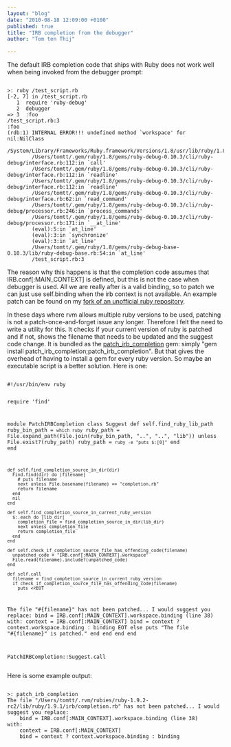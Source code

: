 ```yaml
---
layout: "blog"
date: "2010-08-18 12:09:00 +0100"
published: true
title: "IRB completion from the debugger"
author: "Tom ten Thij"

---
```


<p>The default IRB completion code that ships with Ruby does not work well when being invoked from the debugger prompt: <script src="http://gist.github.com/534983.js?file=debugger_blowup" type="text/javascript"></script><noscript> 
<pre><code>
>: ruby /test_script.rb 
[-2, 7] in /test_script.rb
   1  require 'ruby-debug'
   2  debugger
=> 3  :foo
/test_script.rb:3
:foo
(rdb:1) INTERNAL ERROR!!! undefined method `workspace' for nil:NilClass
        /System/Library/Frameworks/Ruby.framework/Versions/1.8/usr/lib/ruby/1.8/irb/completion.rb:38
        /Users/tomtt/.gem/ruby/1.8/gems/ruby-debug-0.10.3/cli/ruby-debug/interface.rb:112:in `call'
        /Users/tomtt/.gem/ruby/1.8/gems/ruby-debug-0.10.3/cli/ruby-debug/interface.rb:112:in `readline'
        /Users/tomtt/.gem/ruby/1.8/gems/ruby-debug-0.10.3/cli/ruby-debug/interface.rb:112:in `readline'
        /Users/tomtt/.gem/ruby/1.8/gems/ruby-debug-0.10.3/cli/ruby-debug/interface.rb:62:in `read_command'
        /Users/tomtt/.gem/ruby/1.8/gems/ruby-debug-0.10.3/cli/ruby-debug/processor.rb:246:in `process_commands'
        /Users/tomtt/.gem/ruby/1.8/gems/ruby-debug-0.10.3/cli/ruby-debug/processor.rb:171:in `__at_line'
        (eval):5:in `at_line'
        (eval):3:in `synchronize'
        (eval):3:in `at_line'
        /Users/tomtt/.gem/ruby/1.8/gems/ruby-debug-base-0.10.3/lib/ruby-debug-base.rb:54:in `at_line'
        /test_script.rb:3
</code></pre> 
</noscript></p>
<p>The reason why this happens is that the completion code assumes that IRB.conf[:MAIN_CONTEXT] is defined, but this is not the case when debugger is used. All we are really after is a valid binding, so to patch we can just use self.binding when the irb context is not available. An example patch can be found on my <a href="http://github.com/tomtt/ruby/commit/03a0a6d905cc610349b3e7fdf0cf157abd475edb">fork of an unofficial ruby repository</a>.</p>
<p>In these days where rvm allows multiple ruby versions to be used, patching is not a patch-once-and-forget issue any longer. Therefore I felt the need to write a utility for this. It checks if your current version of ruby is patched and if not, shows the filename that needs to be updated and the suggest code change. It is bundled as the <a href="">patch_irb_completion</a> gem: simply &quot;gem install patch_irb_completion;patch_irb_completion&quot;. But that gives the overhead of having to install a gem for every ruby version. So maybe an executable script is a better solution. Here is one: <script src="http://gist.github.com/535032.js?file=patch_irb_completion" type="text/javascript"></script><noscript> 
<pre><code>
#!/usr/bin/env ruby

require 'find'

module PatchIRBCompletion
  class Suggest
    def self.find_ruby_lib_path
      ruby_bin_path = `which ruby`
      ruby_path = File.expand_path(File.join(ruby_bin_path, "..", "..", "lib"))
      unless File.exist?(ruby_path)
        ruby_path = `ruby -e "puts $:[0]"`
      end
    end

    def self.find_completion_source_in_dir(dir)
      Find.find(dir) do |filename|
        # puts filename
        next unless File.basename(filename) == "completion.rb"
        return filename
      end
      nil
    end

    def self.find_completion_source_in_current_ruby_version
      $:.each do |lib_dir|
        completion_file = find_completion_source_in_dir(lib_dir)
        next unless completion_file
        return completion_file
      end
    end

    def self.check_if_completion_source_file_has_offending_code(filename)
      unpatched_code = "IRB.conf[:MAIN_CONTEXT].workspace"
      File.read(filename).include?(unpatched_code)
    end

    def self.call
      filename = find_completion_source_in_current_ruby_version
      if check_if_completion_source_file_has_offending_code(filename)
        puts <<EOT
The file \"#{filename}\" has not been patched... I would suggest you replace:
    bind = IRB.conf[:MAIN_CONTEXT].workspace.binding (line 38)
with:
    context = IRB.conf[:MAIN_CONTEXT]
    bind = context ? context.workspace.binding : binding
EOT
      else
        puts "The file \"#{filename}\" is patched."
      end
    end
  end
end

PatchIRBCompletion::Suggest.call
</code></pre> 
</noscript></p>
<p>Here is some example output: <script src="http://gist.github.com/535081.js?file=patch_irb_completion" type="text/javascript"></script><noscript> 
<pre><code>
>: patch_irb_completion 
The file "/Users/tomtt/.rvm/rubies/ruby-1.9.2-rc2/lib/ruby/1.9.1/irb/completion.rb" has not been patched... I would suggest you replace:
    bind = IRB.conf[:MAIN_CONTEXT].workspace.binding (line 38)
with:
    context = IRB.conf[:MAIN_CONTEXT]
    bind = context ? context.workspace.binding : binding
</code></pre> 
</noscript></p>


